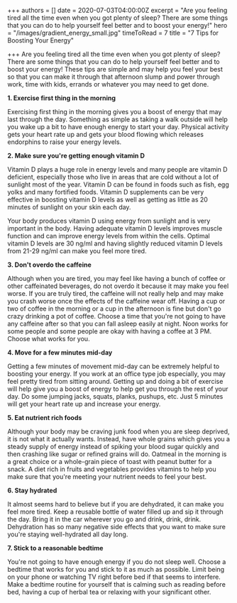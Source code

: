 +++
authors = []
date = 2020-07-03T04:00:00Z
excerpt = "Are you feeling tired all the time even when you got plenty of sleep? There are some things that you can do to help yourself feel better and to boost your energy!"
hero = "/images/gradient_energy_small.jpg"
timeToRead = 7
title = "7 Tips for Boosting Your Energy"

+++
Are you feeling tired all the time even when you got plenty of sleep? There are some things that you can do to help yourself feel better and to boost your energy! These tips are simple and may help you feel your best so that you can make it through that afternoon slump and power through work, time with kids, errands or whatever you may need to get done.

**1. Exercise first thing in the morning**

Exercising first thing in the morning gives you a boost of energy that may last through the day. Something as simple as taking a walk outside will help you wake up a bit to have enough energy to start your day. Physical activity gets your heart rate up and gets your blood flowing which releases endorphins to raise your energy levels.

**2. Make sure you're getting enough vitamin D**

Vitamin D plays a huge role in energy levels and many people are vitamin D deficient, especially those who live in areas that are cold without a lot of sunlight most of the year. Vitamin D can be found in foods such as fish, egg yolks and many fortified foods. Vitamin D supplements can be very effective in boosting vitamin D levels as well as getting as little as 20 minutes of sunlight on your skin each day.

Your body produces vitamin D using energy from sunlight and is very important in the body. Having adequate vitamin D levels improves muscle function and can improve energy levels from within the cells. Optimal vitamin D levels are 30 ng/ml and having slightly reduced vitamin D levels from 21-29 ng/ml can make you feel more tired.

  
**3. Don't overdo the caffeine**

Although when you are tired, you may feel like having a bunch of coffee or other caffeinated beverages, do not overdo it because it may make you feel worse. If you are truly tired, the caffeine will not really help and may make you crash worse once the effects of the caffeine wear off. Having a cup or two of coffee in the morning or a cup in the afternoon is fine but don't go crazy drinking a pot of coffee. Choose a time that you're not going to have any caffeine after so that you can fall asleep easily at night. Noon works for some people and some people are okay with having a coffee at 3 PM. Choose what works for you.

**4. Move for a few minutes mid-day**

Getting a few minutes of movement mid-day can be extremely helpful to boosting your energy. If you work at an office type job especially, you may feel pretty tired from sitting around. Getting up and doing a bit of exercise will help give you a boost of energy to help get you through the rest of your day. Do some jumping jacks, squats, planks, pushups, etc. Just 5 minutes will get your heart rate up and increase your energy.

  
**5. Eat nutrient rich foods**

Although your body may be craving junk food when you are sleep deprived, it is not what it actually wants. Instead, have whole grains which gives you a steady supply of energy instead of spiking your blood sugar quickly and then crashing like sugar or refined grains will do. Oatmeal in the morning is a great choice or a whole-grain piece of toast with peanut butter for a snack. A diet rich in fruits and vegetables provides vitamins to help you make sure that you're meeting your nutrient needs to feel your best.

**6. Stay hydrated**

It almost seems hard to believe but if you are dehydrated, it can make you feel more tired. Keep a reusable bottle of water filled up and sip it through the day. Bring it in the car wherever you go and drink, drink, drink. Dehydration has so many negative side effects that you want to make sure you're staying well-hydrated all day long.

**7. Stick to a reasonable bedtime**

You're not going to have enough energy if you do not sleep well. Choose a bedtime that works for you and stick to it as much as possible. Limit being on your phone or watching TV right before bed if that seems to interfere. Make a bedtime routine for yourself that is calming such as reading before bed, having a cup of herbal tea or relaxing with your significant other.